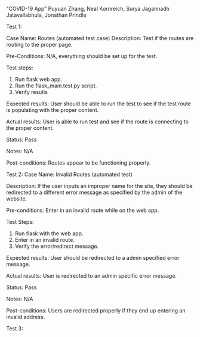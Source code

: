 "COVID-19 App"
Puyuan Zhang, Neal Kornreich, Surya Jagannadh Jatavallabhula, Jonathan Prindle

Test 1:

Case Name: Routes (automated test case)
Description: 
Test if the routes are routing to the proper page.

Pre-Conditions:
N/A, everything should be set up for the test.

Test steps: 
1) Run flask web app.
2) Run the flask_main.test.py script.
3) Verify results

Expected results:
User should be able to run the test to see if the test route is populating with the proper content.

Actual results:
User is able to run test and see if the route is connecting to the proper content.

Status:
Pass

Notes:
N/A

Post-conditions:
Routes appear to be functioning properly.

Test 2:
Case Name: Invalid Routes (automated test)

Description:
If the user inputs an improper name for the site, they should be redirected to a different error message as specified by the admin of the website.

Pre-conditions:
Enter in an invalid route while on the web app.

Test Steps:
1) Run flask with the web app.
2) Enter in an invalid route.
3) Verify the error/redirect message.

Expected results:
User should be redirected to a admin specified error message.

Actual results:
User is redirected to an admin specific error message.

Status:
Pass

Notes:
N/A

Post-conditions:
Users are redirected properly if they end up entering an invalid address.

Test 3:
